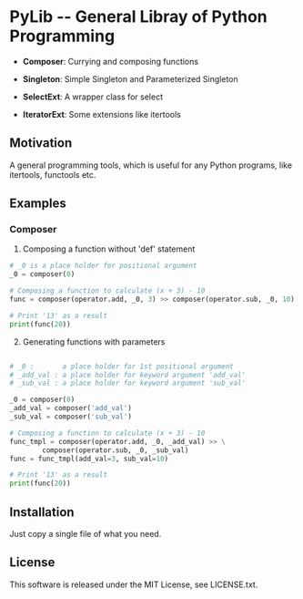 <!-- ################################################################

Print out source code

import inspect
from test.singleton_test import *

print(inspect.getsource(eval("SingletonTest.test1")))

################################################################ -->

<!--#![PYTHON_EXEC]
import inspect
import os
import sys

sys.path.append(os.path.abspath('test'))

from singleton_test import *
-->

<!--#![PYTHON_EVAL] inspect.getsource(SingletonTest.test1) -->


# PyLib -- General Libray of Python Programming

- **Composer**: Currying and composing functions 

- **Singleton**: Simple Singleton and Parameterized Singleton

- **SelectExt**: A wrapper class for select 

- **IteratorExt**: Some extensions like itertools



## Motivation

A general programming tools, which is useful for any Python programs, like
itertools, functools etc.


## Examples

### Composer

1. Composing a function without 'def' statement

```python
# _0 is a place holder for positional argument
_0 = composer(0)

# Composing a function to calculate (x + 3) - 10
func = composer(operator.add, _0, 3) >> composer(operator.sub, _0, 10)

# Print '13' as a result
print(func(20))
```

2. Generating functions with parameters

```python

# _0 :       a place holder for 1st positional argument
# _add_val : a place holder for keyword argument 'add_val'
# _sub_val : a place holder for keyword argument 'sub_val'

_0 = composer(0)
_add_val = composer('add_val')
_sub_val = composer('sub_val')

# Composing a function to calculate (x + 3) - 10
func_tmpl = composer(operator.add, _0, _add_val) >> \
        composer(operator.sub, _0, _sub_val)
func = func_tmpl(add_val=3, sub_val=10)

# Print '13' as a result
print(func(20))
```


Installation
------------

Just copy a single file of what you need. 


License
-------

This software is released under the MIT License, see LICENSE.txt.
